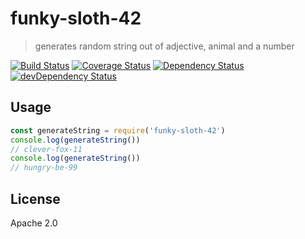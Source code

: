 # funky-sloth-42

> generates random string out of adjective, animal and a number

[![Build Status](https://travis-ci.org/gr2m/funky-sloth-42.svg?branch=master)](https://travis-ci.org/gr2m/funky-sloth-42)
[![Coverage Status](https://coveralls.io/repos/gr2m/funky-sloth-42/badge.svg?branch=master)](https://coveralls.io/r/gr2m/funky-sloth-42?branch=master)
[![Dependency Status](https://david-dm.org/gr2m/funky-sloth-42.svg)](https://david-dm.org/gr2m/funky-sloth-42)
[![devDependency Status](https://david-dm.org/gr2m/funky-sloth-42/dev-status.svg)](https://david-dm.org/gr2m/funky-sloth-42#info=devDependencies)

## Usage

```js
const generateString = require('funky-sloth-42')
console.log(generateString())
// clever-fox-11
console.log(generateString())
// hungry-be-99
```

## License

Apache 2.0
